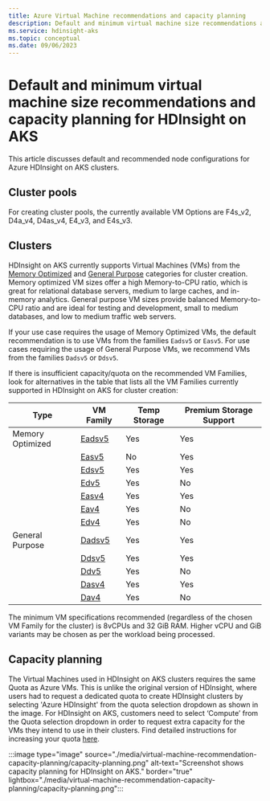 ```yaml
---
title: Azure Virtual Machine recommendations and capacity planning
description: Default and minimum virtual machine size recommendations and capacity planning for HDInsight on AKS.
ms.service: hdinsight-aks
ms.topic: conceptual
ms.date: 09/06/2023
---
```


# Default and minimum virtual machine size recommendations and capacity planning for HDInsight on AKS

This article discusses default and recommended node configurations for Azure HDInsight on AKS clusters.

## Cluster pools
For creating cluster pools, the currently available VM Options are F4s_v2, D4a_v4, D4as_v4, E4_v3, and E4s_v3.

## Clusters
HDInsight on AKS currently supports Virtual Machines (VMs) from the [Memory Optimized](/azure/virtual-machines/sizes-memory) and [General Purpose](/azure/virtual-machines/sizes-general) categories for cluster creation. Memory optimized VM sizes offer a high Memory-to-CPU ratio, which is great for relational database servers, medium to large caches, and in-memory analytics. General purpose VM sizes provide balanced Memory-to-CPU ratio and are ideal for testing and development, small to medium databases, and low to medium traffic web servers. 

If your use case requires the usage of Memory Optimized VMs, the default recommendation is to use VMs from the families `Eadsv5` or `Easv5`. For use cases requiring the usage of General Purpose VMs, we recommend VMs from the families `Dadsv5` or `Ddsv5`. 

If there is insufficient capacity/quota on the recommended VM Families, look for alternatives in the table that lists all the VM Families currently supported in HDInsight on AKS for cluster creation:

|	Type	|	VM Family	|	Temp Storage	|	Premium Storage Support	|
|--|--|--|--|
|	Memory Optimized	|	[Eadsv5](/azure/virtual-machines/easv5-eadsv5-series)	|	Yes	|	Yes	|
|		|	[Easv5](/azure/virtual-machines/easv5-eadsv5-series)	|	No	|	Yes	|
|		|	[Edsv5](/azure/virtual-machines/edv5-edsv5-series)	|	Yes	|	Yes	|
|		|	[Edv5](/azure/virtual-machines/edv5-edsv5-series)	|	Yes	|	No	|
|		|	[Easv4](/azure/virtual-machines/eav4-easv4-series)	|	Yes	|	Yes	|
|		|	[Eav4](/azure/virtual-machines/eav4-easv4-series)	|	Yes	|	No	|
|		|	[Edv4](/azure/virtual-machines/edv4-edsv4-series)	|	Yes	|	No	|
|	General Purpose	|	[Dadsv5](/azure/virtual-machines/dasv5-dadsv5-series)	|	Yes	|	Yes	|
|		|	[Ddsv5](/azure/virtual-machines/ddv5-ddsv5-series)	|	Yes	|	Yes	|
|		|	[Ddv5](/azure/virtual-machines/ddv5-ddsv5-series)	|	Yes	|	No	|
|		|	[Dasv4](/azure/virtual-machines/dav4-dasv4-series)	|	Yes	|	Yes	|
|		|	[Dav4](/azure/virtual-machines/dav4-dasv4-series)	|	Yes	|	No  	|

The minimum VM specifications recommended (regardless of the chosen VM Family for the cluster) is 8vCPUs and 32 GiB RAM. Higher vCPU and GiB variants may be chosen as per the workload being processed.

## Capacity planning 

The Virtual Machines used in HDInsight on AKS clusters requires the same Quota as Azure VMs. This is unlike the original version of HDInsight, where users had to request a dedicated quota to create HDInsight clusters by selecting 'Azure HDInsight' from the quota selection dropdown as shown in the image. For HDInsight on AKS, customers need to select ‘Compute’ from the Quota selection dropdown in order to request extra capacity for the VMs they intend to use in their clusters. Find detailed instructions for increasing your quota [here](/azure/quotas/per-vm-quota-requests).

:::image type="image" source="./media/virtual-machine-recommendation-capacity-planning/capacity-planning.png" alt-text="Screenshot shows capacity planning for HDInsight on AKS." border="true" lightbox="./media/virtual-machine-recommendation-capacity-planning/capacity-planning.png":::



